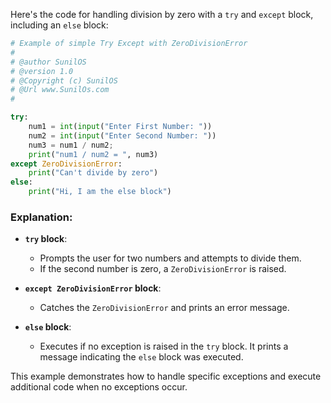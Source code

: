 Here's the code for handling division by zero with a `try` and `except` block, including an `else` block:

```python
# Example of simple Try Except with ZeroDivisionError
#
# @author SunilOS  
# @version 1.0
# @Copyright (c) SunilOS  
# @Url www.SunilOs.com
# 

try:  
    num1 = int(input("Enter First Number: "))  
    num2 = int(input("Enter Second Number: "))  
    num3 = num1 / num2;  
    print("num1 / num2 = ", num3)  
except ZeroDivisionError:  
    print("Can't divide by zero")  
else:  
    print("Hi, I am the else block")
```

### Explanation:
- **`try` block**:
  - Prompts the user for two numbers and attempts to divide them.
  - If the second number is zero, a `ZeroDivisionError` is raised.

- **`except ZeroDivisionError` block**:
  - Catches the `ZeroDivisionError` and prints an error message.

- **`else` block**:
  - Executes if no exception is raised in the `try` block. It prints a message indicating the `else` block was executed.

This example demonstrates how to handle specific exceptions and execute additional code when no exceptions occur.